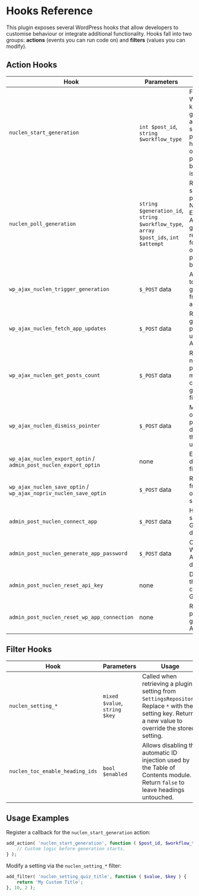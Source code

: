 # Hooks Reference

This plugin exposes several WordPress hooks that allow developers to
customise behaviour or integrate additional functionality. Hooks fall
into two groups: **actions** (events you can run code on) and
**filters** (values you can modify).

## Action Hooks

| Hook | Parameters | Usage |
| --- | --- | --- |
| `nuclen_start_generation` | `int $post_id`, `string $workflow_type` | Fired by WP‑Cron to kick off generation of a quiz or summary for a post. You can hook in to log or modify the process before content is generated. |
| `nuclen_poll_generation` | `string $generation_id`, `string $workflow_type`, `array $post_ids`, `int $attempt` | Runs on a schedule to poll the Nuclear Engagement API for generation results. Useful for monitoring or altering the polling behaviour. |
| `wp_ajax_nuclen_trigger_generation` | `$_POST` data | AJAX endpoint to start manual generation from the admin. |
| `wp_ajax_nuclen_fetch_app_updates` | `$_POST` data | Retrieves generation progress updates via AJAX. |
| `wp_ajax_nuclen_get_posts_count` | `$_POST` data | Returns the number of posts that match the current bulk generate filters. |
| `wp_ajax_nuclen_dismiss_pointer` | `$_POST` data | Marks an onboarding pointer as dismissed for the current user. |
| `wp_ajax_nuclen_export_optin` / `admin_post_nuclen_export_optin` | none | Exports opt‑in data to a CSV file. |
| `wp_ajax_nuclen_save_optin` / `wp_ajax_nopriv_nuclen_save_optin` | `$_POST` data | Records a front‑end opt‑in submission. |
| `admin_post_nuclen_connect_app` | `$_POST` data | Handles saving the Gold Code during setup. |
| `admin_post_nuclen_generate_app_password` | `$_POST` data | Creates the WordPress App Password during setup. |
| `admin_post_nuclen_reset_api_key` | none | Disconnects the site by clearing the Gold Code. |
| `admin_post_nuclen_reset_wp_app_connection` | none | Revokes the previously generated App Password. |

## Filter Hooks

| Hook | Parameters | Usage |
| --- | --- | --- |
| `nuclen_setting_*` | `mixed $value`, `string $key` | Called when retrieving a plugin setting from `SettingsRepository`. Replace `*` with the setting key. Return a new value to override the stored setting. |
| `nuclen_toc_enable_heading_ids` | `bool $enabled` | Allows disabling the automatic ID injection used by the Table of Contents module. Return `false` to leave headings untouched. |

## Usage Examples

Register a callback for the `nuclen_start_generation` action:

```php
add_action( 'nuclen_start_generation', function ( $post_id, $workflow_type ) {
    // Custom logic before generation starts.
} );
```

Modify a setting via the `nuclen_setting_*` filter:

```php
add_filter( 'nuclen_setting_quiz_title', function ( $value, $key ) {
    return 'My Custom Title';
}, 10, 2 );
```
